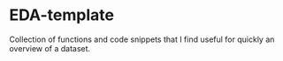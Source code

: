 # EDA-template
Collection of functions and code snippets that I find useful for quickly an overview of a dataset.
